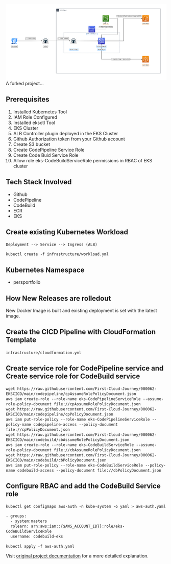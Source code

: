 
![Create Infrastructure](./architecture.png) 
A forked project...

## Prerequisites

1. Installed Kubernetes Tool
2. IAM Role Configured
3. Installed eksctl Tool
4. EKS Cluster
5. ALB Controller plugin deployed in the EKS Cluster
6. Github Authorization token from your Github account
7. Create S3 bucket
8. Create CodePipeline Service Role
9. Create Code Buid Service Role
10. Allow role eks-CodeBuildServiceRole permissions in RBAC of EKS cluster

## Tech Stack Involved
- Github
- CodePipeline
- CodeBuild
- ECR
- EKS


## Create existing Kubernetes Workload
`Deployment --> Service --> Ingress (ALB)`

```
kubectl create -f infrastructure/workload.yml
```

## Kubernetes Namespace
- persportfolio

## How New Releases are rolledout
New Docker Image is built and existing deployment is set with the latest image.


## Create the CICD Pipeline with CloudFormation Template 
`infrastructure/cloudformation.yml`

## Create service role for CodePipeline service and Create service role for CodeBuild service
```
wget https://raw.githubusercontent.com/First-Cloud-Journey/000062-EKSCICD/main/codepipeline/cpAssumeRolePolicyDocument.json
aws iam create-role --role-name eks-CodePipelineServiceRole --assume-role-policy-document file://cpAssumeRolePolicyDocument.json
wget https://raw.githubusercontent.com/First-Cloud-Journey/000062-EKSCICD/main/codepipeline/cpPolicyDocument.json
aws iam put-role-policy --role-name eks-CodePipelineServiceRole --policy-name codepipeline-access --policy-document file://cpPolicyDocument.json
wget https://raw.githubusercontent.com/First-Cloud-Journey/000062-EKSCICD/main/codebuild/cbAssumeRolePolicyDocument.json
aws iam create-role --role-name eks-CodeBuildServiceRole --assume-role-policy-document file://cbAssumeRolePolicyDocument.json
wget https://raw.githubusercontent.com/First-Cloud-Journey/000062-EKSCICD/main/codebuild/cbPolicyDocument.json
aws iam put-role-policy --role-name eks-CodeBuildServiceRole --policy-name codebuild-access --policy-document file://cbPolicyDocument.json
```


## Configure RBAC and add the CodeBuild Service role
`kubectl get configmaps aws-auth -n kube-system -o yaml > aws-auth.yaml`


```
- groups:
  - system:masters
  rolearn: arn:aws:iam::{$AWS_ACCOUNT_ID}}:role/eks-CodeBuildServiceRole
  username: codebuild-eks
```

`kubectl apply -f aws-auth.yaml`


Visit [original project documentation](https://000062.awsstudygroup.com/1-introduce/) for a more detailed explanation.

